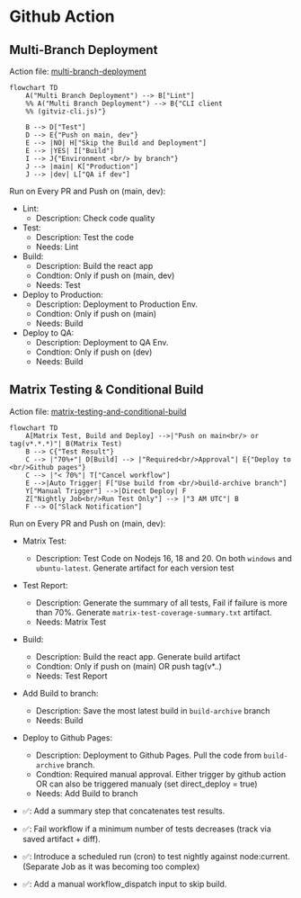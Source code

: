# Github Action 

## Multi-Branch Deployment

Action file: [multi-branch-deployment](./.github/workflows/multi-branch-deployment.yml)


```mermaid
flowchart TD
    A("Multi Branch Deployment") --> B["Lint"]
    %% A("Multi Branch Deployment") --> B{"CLI client 
    %% (gitviz-cli.js)"}

    B --> D["Test"]
    D --> E{"Push on main, dev"}
    E --> |NO| H["Skip the Build and Deployment"]
    E --> |YES| I["Build"]
    I --> J{"Environment <br/> by branch"}
    J --> |main| K["Production"]
    J --> |dev| L["QA if dev"]
```

Run on Every PR and Push on (main, dev):
- Lint: 
    - Description: Check code quality
- Test: 
    - Description: Test the code
    - Needs: Lint
- Build: 
    - Description: Build the react app
    - Condtion: Only if push on (main, dev)
    - Needs: Test
- Deploy to Production: 
    - Description: Deployment to Production Env.
    - Condtion: Only if push on (main)
    - Needs: Build
- Deploy to QA: 
    - Description: Deployment to QA Env.
    - Condtion: Only if push on (dev)
    - Needs: Build


## Matrix Testing & Conditional Build
Action file: [matrix-testing-and-conditional-build](./.github/workflows/matrix-testing-and-conditional-build.yml)
```mermaid
flowchart TD
    A[Matrix Test, Build and Deploy] -->|"Push on main<br/> or tag(v*.*.*)"| B(Matrix Test)
    B --> C{"Test Result"} 
    C --> |"70%+"| D[Build] --> |"Required<br/>Approval"| E{"Deploy to <br/>Github pages"}
    C --> |"< 70%"| T["Cancel workflow"]
    E -->|Auto Trigger| F["Use build from <br/>build-archive branch"]
    Y["Manual Trigger"] -->|Direct Deploy| F
    Z["Nightly Job<br/>Run Test Only"] --> |"3 AM UTC"| B
    F --> O["Slack Notification"]
```

Run on Every PR and Push on (main, dev):
- Matrix Test: 
    - Description: Test Code on Nodejs 16, 18 and 20. On both `windows` and `ubuntu-latest`. Generate artifact for each version test
- Test Report: 
    - Description: Generate the summary of all tests, Fail if failure is more than 70%. Generate `matrix-test-coverage-summary.txt` artifact.
    - Needs: Matrix Test
- Build: 
    - Description: Build the react app. Generate build artifact
    - Condtion: Only if push on (main) OR push tag(v*.*.*)
    - Needs: Test Report
- Add Build to branch: 
    - Description: Save the most latest build in `build-archive` branch
    - Needs: Build
- Deploy to Github Pages: 
    - Description: Deployment to Github Pages. Pull the code from `build-archive` branch.
    - Condtion: Required manual approval. Either trigger by github action OR can also be triggered manualy (set direct_deploy = true)
    - Needs: Add Build to branch



- ✅: Add a summary step that concatenates test results.
- ✅: Fail workflow if a minimum number of tests decreases (track via saved artifact + diff).
- ✅: Introduce a scheduled run (cron) to test nightly against node:current. (Separate Job as it was becoming too complex)
- ✅: Add a manual workflow_dispatch input to skip build.

